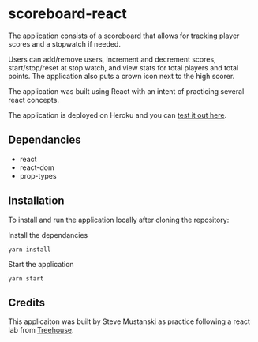 # scoreboard-react

The application consists of a scoreboard that allows for tracking player scores and a stopwatch if needed.

Users can add/remove users, increment and decrement scores, start/stop/reset at stop watch, and view stats for total players and total points.  The application also puts a crown icon next to the high scorer.

The application was built using React with an intent of practicing several react concepts.

The application is deployed on Heroku and you can [test it out here](https://gentle-ravine-75929.herokuapp.com/).

## Dependancies
* react
* react-dom
* prop-types

## Installation 

To install and run the application locally after cloning the repository:

Install the dependancies

`yarn install`

Start the application

`yarn start`

## Credits

This applicaiton was built by Steve Mustanski as practice following a react lab from [Treehouse](https://teamtreehouse.com/about).
